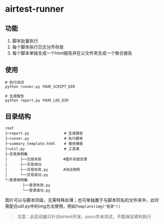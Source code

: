 # airtest-runner

## 功能

1. 脚本批量执行
2. 每个脚本执行日志分开存放
3. 每个脚本单独生成一个html报告并在父文件夹生成一个聚合报告

## 使用

```shell
# 执行测试
python runner.py YOUR_SCRIPT_DIR

# 生成报告
python report.py YOUR_LOG_DIR
```

## 目录结构

```shell
root
├─report.py                # 生成报告
├─runner.py                # 执行脚本
├─summary_template.html    # 报告模板
├─util.py                  # 工具类
├─交易用例集
│      ├──交易失败          #图片存放目录
│      ├──交易成功
│      ├──交易失败.py       #测试用例
│      └──交易成功.py
└─登录用例集
        ├──登录失败.py
        └──登录成功.py
```

图片可以与脚本同级，无需特殊处理；也可单独置于与脚本同名的文件夹中，此时需配合util.py中的img方法使用，例如`Template(img("登录"))`

> 注意：此启动器只针对airtest开发，poco并未测试，不能保证顺利执行
